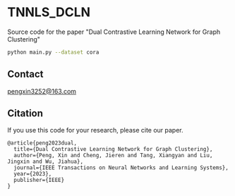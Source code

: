 # TNNLS_DCLN
Source code for the paper "Dual Contrastive Learning Network for Graph Clustering"

```bash
python main.py --dataset cora
```

## Contact
[pengxin3252@163.com](pengxin3252@163.com)

## Citation
If you use this code for your research, please cite our paper.
```
@article{peng2023dual,
  title={Dual Contrastive Learning Network for Graph Clustering},
  author={Peng, Xin and Cheng, Jieren and Tang, Xiangyan and Liu, Jingxin and Wu, Jiahua},
  journal={IEEE Transactions on Neural Networks and Learning Systems},
  year={2023},
  publisher={IEEE}
}
```
